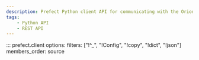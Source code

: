 ```yaml
---
description: Prefect Python client API for communicating with the Orion REST API.
tags:
    - Python API
    - REST API
---
```


::: prefect.client
    options:
      filters: ["!^_", "!Config", "!copy", "!dict", "!json"]
      members_order: source
